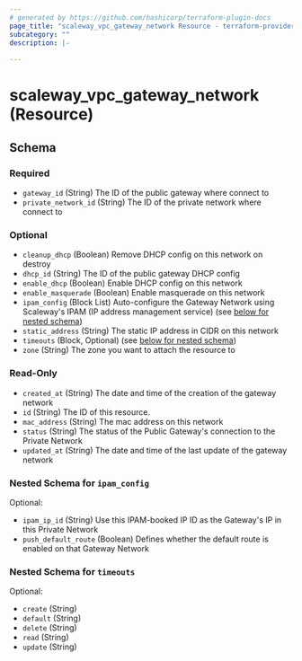 ```yaml
---
# generated by https://github.com/hashicorp/terraform-plugin-docs
page_title: "scaleway_vpc_gateway_network Resource - terraform-provider-scaleway"
subcategory: ""
description: |-
  
---
```


# scaleway_vpc_gateway_network (Resource)





<!-- schema generated by tfplugindocs -->
## Schema

### Required

- `gateway_id` (String) The ID of the public gateway where connect to
- `private_network_id` (String) The ID of the private network where connect to

### Optional

- `cleanup_dhcp` (Boolean) Remove DHCP config on this network on destroy
- `dhcp_id` (String) The ID of the public gateway DHCP config
- `enable_dhcp` (Boolean) Enable DHCP config on this network
- `enable_masquerade` (Boolean) Enable masquerade on this network
- `ipam_config` (Block List) Auto-configure the Gateway Network using Scaleway's IPAM (IP address management service) (see [below for nested schema](#nestedblock--ipam_config))
- `static_address` (String) The static IP address in CIDR on this network
- `timeouts` (Block, Optional) (see [below for nested schema](#nestedblock--timeouts))
- `zone` (String) The zone you want to attach the resource to

### Read-Only

- `created_at` (String) The date and time of the creation of the gateway network
- `id` (String) The ID of this resource.
- `mac_address` (String) The mac address on this network
- `status` (String) The status of the Public Gateway's connection to the Private Network
- `updated_at` (String) The date and time of the last update of the gateway network

<a id="nestedblock--ipam_config"></a>
### Nested Schema for `ipam_config`

Optional:

- `ipam_ip_id` (String) Use this IPAM-booked IP ID as the Gateway's IP in this Private Network
- `push_default_route` (Boolean) Defines whether the default route is enabled on that Gateway Network


<a id="nestedblock--timeouts"></a>
### Nested Schema for `timeouts`

Optional:

- `create` (String)
- `default` (String)
- `delete` (String)
- `read` (String)
- `update` (String)
